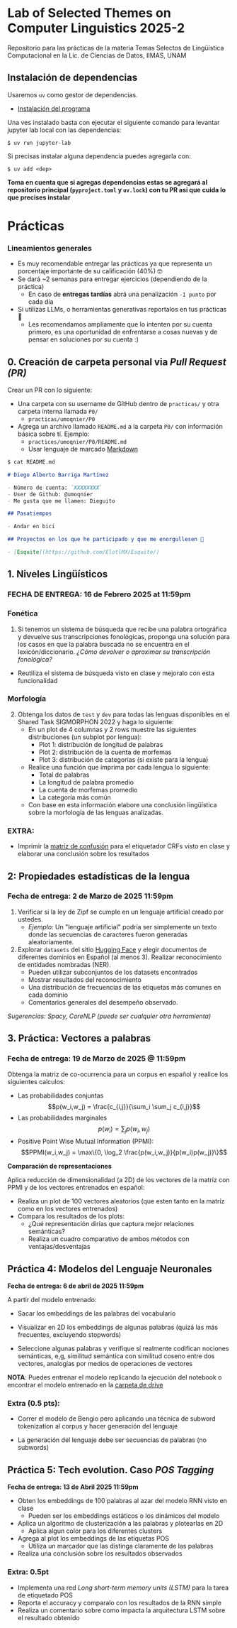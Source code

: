 # Lab of Selected Themes on Computer Linguistics 2025-2

Repositorio para las prácticas de la materia Temas Selectos de Lingüística
Computacional en la Lic. de Ciencias de Datos, IIMAS, UNAM

## Instalación de dependencias

Usaremos `uv` como gestor de dependencias.

- [Instalación del programa](https://docs.astral.sh/uv/getting-started/installation/)

Una ves instalado basta con ejecutar el siguiente comando para levantar jupyter lab local con las dependencias:

```shell
$ uv run jupyter-lab
```

Si precisas instalar alguna dependencia puedes agregarla con:

```shell
$ uv add <dep>
```

**Toma en cuenta que si agregas dependencias estas se agregará al repositorio
principal (`pyproject.toml` y `uv.lock`) con tu PR asi que cuida lo que
precises instalar**

# Prácticas

### Lineamientos generales

- Es muy recomendable entregar las prácticas ya que representa un porcentaje
importante de su calificación (40%) 🤓
- Se dará ~2 semanas para entregar ejercicios (dependiendo de la práctica)
    - En caso de **entregas tardías** abrá una penalización `-1 punto` por cada día
- Si utilizas LLMs, o herramientas generativas reportalos en tus prácticas 🧙
  - Les recomendamos ampliamente que lo intenten por su cuenta primero, es una
  oportunidad de enfrentarse a cosas nuevas y de pensar en soluciones por su
  cuenta :)

## 0. Creación de carpeta personal via *Pull Request (PR)*

Crear un PR con lo siguiente:

- Una carpeta con su username de GitHub dentro de `practicas/` y otra carpeta interna llamada `P0/`
    - `practicas/umoqnier/P0`
- Agrega un archivo llamado `README.md` a la carpeta `P0/` con información básica sobre tí. Ejemplo:
    - `practices/umoqnier/P0/README.md`
    - Usar lenguaje de marcado [Markdown](https://docs.github.com/es/get-started/writing-on-github/getting-started-with-writing-and-formatting-on-github/basic-writing-and-formatting-syntax)

```markdown
$ cat README.md

# Diego Alberto Barriga Martínez

- Número de cuenta: `XXXXXXXX`
- User de Github: @umoqnier
- Me gusta que me llamen: Dieguito

## Pasatiempos

- Andar en bici

## Proyectos en los que he participado y que me enorgullesen 🖤

- [Esquite](https://github.com/ElotlMX/Esquite/)
```

## 1. Niveles Lingüísticos

### FECHA DE ENTREGA: 16 de Febrero 2025 at 11:59pm

### Fonética

1. Si tenemos un sistema de búsqueda que recibe una palabra ortográfica y devuelve sus transcripciones fonológicas, proponga una solución para los casos en que la palabra buscada no se encuentra en el lexicón/diccionario. *¿Cómo devolver o aproximar su transcripción fonológica?*
  - Reutiliza el sistema de búsqueda visto en clase y mejoralo con esta funcionalidad

### Morfología

2. Obtenga los datos de `test` y `dev` para todas las lenguas disponibles en el Shared Task SIGMORPHON 2022 y haga lo siguiente:
    - En un plot de 4 columnas y 2 rows muestre las siguientes distribuciones (un subplot por lengua):
        - Plot 1: distribución de longitud de palabras
        - Plot 2: distribución de la cuenta de morfemas
        - Plot 3: distribución de categorias (si existe para la lengua)
    - Realice una función que imprima por cada lengua lo siguiente:
        - Total de palabras
        - La longitud de palabra promedio
        - La cuenta de morfemas promedio
        - La categoría más común
    - Con base en esta información elabore una conclusión lingüística sobre la morfología de las lenguas analizadas.
    
### EXTRA:

- Imprimir la [matríz de confusión](https://en.wikipedia.org/wiki/Confusion_matrix) para el etiquetador CRFs visto en clase y elaborar una conclusión sobre los resultados

## 2: Propiedades estadísticas de la lengua

### Fecha de entrega: 2 de Marzo de 2025 11:59pm

1. Verificar si la ley de Zipf se cumple en un lenguaje artificial creado por ustedes.
    - *Ejemplo:* Un "lenguaje artificial" podría ser simplemente un texto donde las secuencias de caracteres fueron generadas aleatoriamente.
2. Explorar `datasets` del sitio [Hugging Face](https://huggingface.co/datasets) y elegir documentos de diferentes dominios en Español (al menos 3). Realizar reconocimiento de entidades nombradas (NER).
    - Pueden utilizar subconjuntos de los datasets encontrados
    - Mostrar resultados del reconocimiento
    - Una distribución de frecuencias de las etiquetas más comunes en cada dominio
    - Comentarios generales del desempeño observado.

*Sugerencias: Spacy, CoreNLP (puede ser cualquier otra herramienta)*

## 3. Práctica: Vectores a palabras

### Fecha de entrega: 19 de Marzo de 2025 @ 11:59pm

Obtenga la matriz de co-ocurrencia para un corpus en español y realice los siguientes calculos:
- Las probabilidades conjuntas
$$p(w_i,w_j) = \frac{c_{i,j}}{\sum_i \sum_j c_{i,j}}$$
- Las probabilidades marginales
$$p(w_i) = \sum_j p(w_i,w_j)$$
- Positive Point Wise Mutual Information (PPMI):
$$PPMI(w_i,w_j) = \max\{0, \log_2 \frac{p(w_i,w_j)}{p(w_i)p(w_j)}\}$$

**Comparación de representaciones**

Aplica reducción de dimensionalidad (a 2D) de los vectores de la matríz con PPMI y de los vectores entrenados en español:

- Realiza un plot de 100 vectores aleatorios (que esten tanto en la matríz como en los vectores entrenados)
- Compara los resultados de los plots:
    - ¿Qué representación dirías que captura mejor relaciones semánticas?
    - Realiza un cuadro comparativo de ambos métodos con ventajas/desventajas

## Práctica 4: Modelos del Lenguaje Neuronales

**Fecha de entrega: 6 de abril de 2025 11:59pm**

A partir del modelo entrenado:

- Sacar los embeddings de las palabras del vocabulario

- Visualizar en 2D los embeddings de algunas palabras (quizá las más frecuentes, excluyendo stopwords)

- Seleccione algunas palabras y verifique sí realmente codifican nociones semánticas, e,g, similitud semántica con similitud coseno entre dos vectores, analogías por medios de operaciones de vectores

**NOTA**: Puedes entrenar el modelo replicando la ejecución del notebook o encontrar el modelo entrenado en la [carpeta de drive](https://drive.google.com/drive/folders/1Mq-UA0ct5iTp-7h8-SxJxwyjdMHXmwO4?usp=drive_link)

### Extra (0.5 pts):

- Correr el modelo de Bengio pero aplicando una técnica de subword tokenization al corpus y hacer generación del lenguaje

- La generación del lenguaje debe ser secuencias de palabras (no subwords)

## Práctica 5: Tech evolution. Caso *POS Tagging*

**Fecha de entrega: 13 de Abril 2025 11:59pm**

- Obten los embeddings de 100 palabras al azar del modelo RNN visto en clase
  - Pueden ser los embeddings estáticos o los dinámicos del modelo
- Aplica un algoritmo de clusterización a las palabras y plotearlas en 2D
  - Aplica algun color para los diferentes clusters
- Agrega al plot los embeddings de las etiquetas POS
  - Utiliza un marcador que las distinga claramente de las palabras
- Realiza una conclusión sobre los resultados observados

### Extra: 0.5pt

- Implementa una red *Long short-term memory units (LSTM)* para la tarea de etiquetado POS
- Reporta el accuracy y comparalo con los resultados de la RNN simple
- Realiza un comentario sobre como impacta la arquitectura LSTM sobre el resultado obtenido
